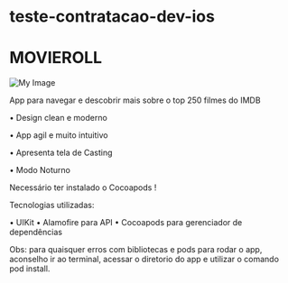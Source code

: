 # teste-contratacao-dev-ios


# MOVIEROLL

![My Image](https://user-images.githubusercontent.com/58192730/222413581-50801667-eb98-4894-b146-207c2f19e7d5.png)

App para navegar e descobrir mais sobre o top 250 filmes do IMDB

• Design clean e moderno

• App agil e muito intuitivo

• Apresenta tela de Casting

• Modo Noturno


Necessário ter instalado o Cocoapods !


Tecnologias utilizadas:

• UIKit
• Alamofire para API
• Cocoapods para gerenciador de dependências




Obs: para quaisquer erros com bibliotecas e pods para rodar o app, aconselho ir ao terminal, acessar o diretorio do app e utilizar o comando pod install.
